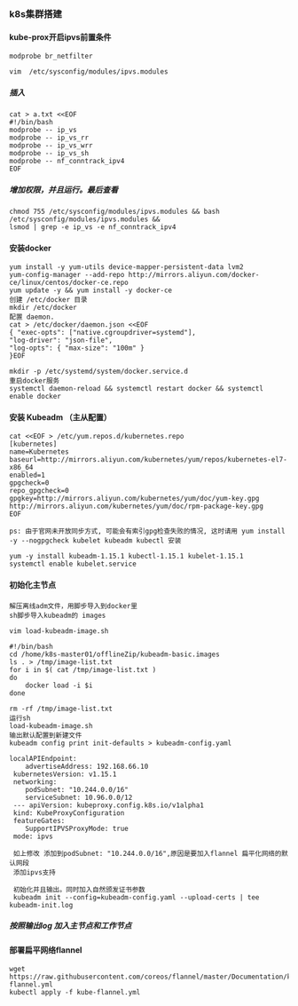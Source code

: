 ### k8s集群搭建

#### kube-prox开启ipvs前置条件

	modprobe br_netfilter

	vim  /etc/sysconfig/modules/ipvs.modules

##### 插入
	cat > a.txt <<EOF
	#!/bin/bash 
	modprobe -- ip_vs 
	modprobe -- ip_vs_rr 
	modprobe -- ip_vs_wrr 
	modprobe -- ip_vs_sh 
	modprobe -- nf_conntrack_ipv4 
	EOF
##### 增加权限，并且运行。最后查看
	chmod 755 /etc/sysconfig/modules/ipvs.modules && bash /etc/sysconfig/modules/ipvs.modules &&
	lsmod | grep -e ip_vs -e nf_conntrack_ipv4

#### 安装docker
	yum install -y yum-utils device-mapper-persistent-data lvm2
	yum-config-manager --add-repo http://mirrors.aliyun.com/docker-ce/linux/centos/docker-ce.repo
	yum update -y && yum install -y docker-ce	
    创建 /etc/docker 目录
	mkdir /etc/docker
	配置 daemon.
	cat > /etc/docker/daemon.json <<EOF 
	{ "exec-opts": ["native.cgroupdriver=systemd"], 
	"log-driver": "json-file", 
	"log-opts": { "max-size": "100m" } 
	}EOF

	mkdir -p /etc/systemd/system/docker.service.d
	重启docker服务
	systemctl daemon-reload && systemctl restart docker && systemctl enable docker
#### 安装 Kubeadm （主从配置）
	cat <<EOF > /etc/yum.repos.d/kubernetes.repo 
	[kubernetes] 
	name=Kubernetes 
	baseurl=http://mirrors.aliyun.com/kubernetes/yum/repos/kubernetes-el7-x86_64 
	enabled=1 
	gpgcheck=0 
	repo_gpgcheck=0 
	gpgkey=http://mirrors.aliyun.com/kubernetes/yum/doc/yum-key.gpg http://mirrors.aliyun.com/kubernetes/yum/doc/rpm-package-key.gpg 
	EOF

	ps: 由于官网未开放同步方式, 可能会有索引gpg检查失败的情况, 这时请用 yum install -y --nogpgcheck kubelet kubeadm kubectl 安装

	yum -y install kubeadm-1.15.1 kubectl-1.15.1 kubelet-1.15.1 
	systemctl enable kubelet.service

#### 初始化主节点
	解压离线adm文件，用脚步导入到docker里
	sh脚步导入kubeadm的 images 

	vim load-kubeadm-image.sh

	#!/bin/bash
	cd /home/k8s-master01/offlineZip/kubeadm-basic.images
	ls . > /tmp/image-list.txt
	for i in $( cat /tmp/image-list.txt )
	do 
		docker load -i $i 
	done

	rm -rf /tmp/image-list.txt
	运行sh 
	load-kubeadm-image.sh
    输出默认配置到新建文件
	kubeadm config print init-defaults > kubeadm-config.yaml 

	localAPIEndpoint: 
		advertiseAddress: 192.168.66.10
	 kubernetesVersion: v1.15.1 
	 networking: 
	 	podSubnet: "10.244.0.0/16" 
	 	serviceSubnet: 10.96.0.0/12 
	 --- apiVersion: kubeproxy.config.k8s.io/v1alpha1 
	 kind: KubeProxyConfiguration 
	 featureGates: 
	 	SupportIPVSProxyMode: true 
	 mode: ipvs 

	 如上修改 添加到podSubnet: "10.244.0.0/16",原因是要加入flannel 扁平化网络的默认网段
	 添加ipvs支持

	 初始化并且输出。同时加入自然颁发证书参数
	 kubeadm init --config=kubeadm-config.yaml --upload-certs | tee kubeadm-init.log

##### 按照输出log 加入主节点和工作节点

#### 部署扁平网络flannel

	wget https://raw.githubusercontent.com/coreos/flannel/master/Documentation/kube-flannel.yml
	kubectl apply -f kube-flannel.yml



